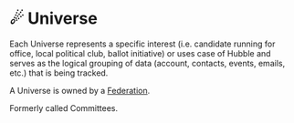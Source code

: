 # ☄ Universe

Each Universe represents a specific interest (i.e. candidate running for office, local political club, ballot initiative) or uses case of Hubble and serves as the logical grouping of data (account, contacts, events, emails, etc.) that is being tracked.

A Universe is owned by a [Federation](federations.md).

Formerly called Committees.
